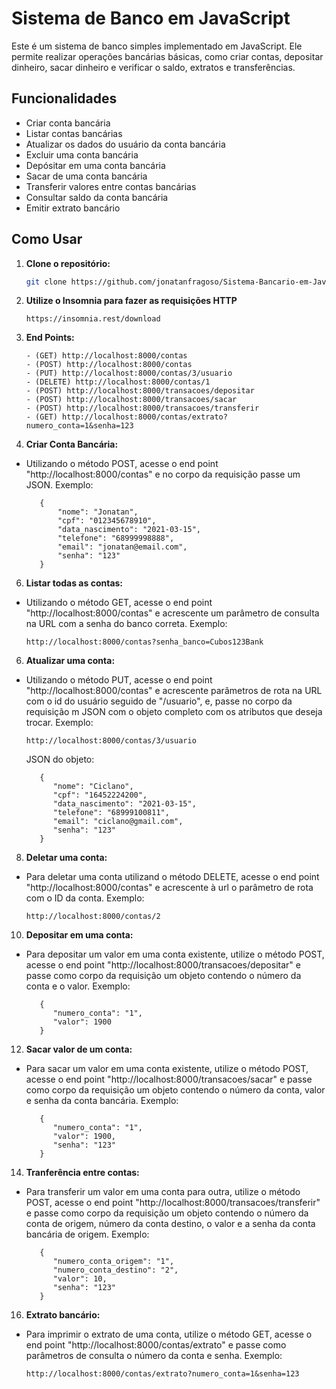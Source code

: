 # Sistema de Banco em JavaScript

Este é um sistema de banco simples implementado em JavaScript. Ele permite realizar operações bancárias básicas, como criar contas, depositar dinheiro, sacar dinheiro e verificar o saldo, extratos e transferências.

## Funcionalidades

- Criar conta bancária
- Listar contas bancárias
- Atualizar os dados do usuário da conta bancária
- Excluir uma conta bancária
- Depósitar em uma conta bancária
- Sacar de uma conta bancária
- Transferir valores entre contas bancárias
- Consultar saldo da conta bancária
- Emitir extrato bancário

## Como Usar

1. **Clone o repositório:**

   ```bash
   git clone https://github.com/jonatanfragoso/Sistema-Bancario-em-JavaScript.git
   ```

2. **Utilize o Insomnia para fazer as requisições HTTP**
   
   ```
   https://insomnia.rest/download
   ```
 

4. **End Points:**
   
   ```
   - (GET) http://localhost:8000/contas
   - (POST) http://localhost:8000/contas
   - (PUT) http://localhost:8000/contas/3/usuario
   - (DELETE) http://localhost:8000/contas/1
   - (POST) http://localhost:8000/transacoes/depositar
   - (POST) http://localhost:8000/transacoes/sacar
   - (POST) http://localhost:8000/transacoes/transferir
   - (GET) http://localhost:8000/contas/extrato?numero_conta=1&senha=123
   ```

6. **Criar Conta Bancária:**
- Utilizando o método POST, acesse o end point "http://localhost:8000/contas" e no corpo da requisição passe um JSON. Exemplo:
  
   ```
      {
          "nome": "Jonatan",
          "cpf": "012345678910",
          "data_nascimento": "2021-03-15",
          "telefone": "68999998888",
          "email": "jonatan@email.com",
          "senha": "123"
      }
   ```

6. **Listar todas as contas:**
- Utilizando o método GET, acesse o end point "http://localhost:8000/contas" e acrescente um parâmetro de consulta na URL com a senha do banco correta. Exemplo:
  
   ```
   http://localhost:8000/contas?senha_banco=Cubos123Bank
   ```
    
6. **Atualizar uma conta:**
- Utilizando o método PUT, acesse o end point "http://localhost:8000/contas" e acrescente parâmetros de rota na URL com o id do usuário seguido de "/usuario", e, passe no corpo da requisição m JSON com o objeto completo com os atributos que deseja trocar. Exemplo:
  
   ```
   http://localhost:8000/contas/3/usuario
   ```

  JSON do objeto:
  
   ```
      {
         "nome": "Ciclano",
         "cpf": "16452224200",
         "data_nascimento": "2021-03-15",
         "telefone": "68999100811",
         "email": "ciclano@gmail.com",
         "senha": "123"
      }
   ```

8. **Deletar uma conta:**
- Para deletar uma conta utilizand o método DELETE, acesse o end point "http://localhost:8000/contas" e acrescente à url o parâmetro de rota com o ID da conta. Exemplo:
  
   ```
   http://localhost:8000/contas/2
   ```

10. **Depositar em uma conta:**
- Para depositar um valor em uma conta existente, utilize o método POST, acesse o end point "http://localhost:8000/transacoes/depositar" e passe como corpo da requisição um objeto contendo o número da conta e o valor. Exemplo:

   ```
      {
         "numero_conta": "1",
         "valor": 1900
      }
   ```

12. **Sacar valor de um conta:**
- Para sacar um valor em uma conta existente, utilize o método POST, acesse o end point "http://localhost:8000/transacoes/sacar" e passe como corpo da requisição um objeto contendo o número da conta, valor e senha da conta bancária. Exemplo:
  
   ```
      {
         "numero_conta": "1",
         "valor": 1900,
         "senha": "123"
      }
   ```

14. **Tranferência entre contas:**
- Para transferir um valor em uma conta para outra, utilize o método POST, acesse o end point "http://localhost:8000/transacoes/transferir" e passe como corpo da requisição um objeto contendo o número da conta de origem, número da conta destino, o valor e a senha da conta bancária de origem. Exemplo:
  
   ```
      {
         "numero_conta_origem": "1",
         "numero_conta_destino": "2",
         "valor": 10,
         "senha": "123"
      }
   ```

16. **Extrato bancário:**
- Para imprimir o extrato de uma conta, utilize o método GET, acesse o end point "http://localhost:8000/contas/extrato" e passe como parâmetros de consulta o número da conta e senha. Exemplo:
  
   ```
   http://localhost:8000/contas/extrato?numero_conta=1&senha=123
   ```


